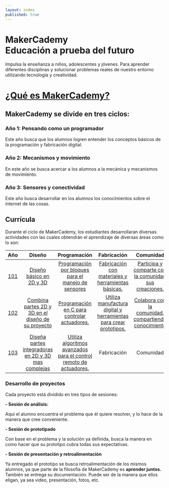 ```yaml
---
layout: index
published: true
---
```


# MakerCademy <br/> Educación a prueba del futuro

Impulsa la enseñanza a niños, adolescentes y jóvenes. Para aprender diferentes disciplinas y solucionar problemas reales de nuestro entorno utilizando tecnología y creatividad.


# [¿Qué es MakerCademy?](https://makermex.github.io/Makercademy/modules/intro/makercademy/)

## MakerCademy se divide en tres ciclos:

### Año 1: Pensando como un programador

Este año busca que los alumnos logren entender los conceptos básicos de la programación y fabricación digital.

### Año 2: Mecanismos y movimiento
En este año se busca acercar a los alumnos a la mecánica y mecanismos de movimiento.

### Año 3: Sensores y conectividad
Este año busca desarrollar en los alumnos los conocimientos sobre el internet de las cosas.

## Currícula
Durante el ciclo de MakerCademy, los estudiantes desarrollaran diversas actividades con las cuales obtendrán el aprendizaje de diversas áreas como lo son:


| Año | Diseño | Programación | Fabricación | Comunidad |
| :---: | :---: | :---: | :---: | :---: |
| [101](http://learn.makercademy.com/modules/basico/101/) | [Diseño básico en 2D y 3D](http://learn.makercademy.com/modules/referencias/cortadoralaser/) | [Programación por bloques para el manejo de sensores](http://learn.makercademy.com/modules/referencias/Makecode/) | [Fabricación  con materiales y herramientas básicas.](http://learn.makercademy.com/modules/referencias/Carton/) | [Participa y comparte con la comunidad sus creaciones.](http://makermex.com/forum/makercademy-124) |
| [102](http://learn.makercademy.com/modules/mecanismos/Alimentador/) | [Combina partes 2D y 3D en el diseño de su proyecto](http://learn.makercademy.com/modules/referencias/cnc/) | [Programación en C para controlar actuadores.](http://learn.makercademy.com/modules/referencias/Arduino/) | [Utiliza manufactura digital y herramientas para crear prototipos.](http://learn.makercademy.com/modules/referencias/Impresion3D/) | [Colabora con la comunidad, compartiendo conocimiento](http://makermex.com/forum/makercademy-124) |
| [103](http://learn.makercademy.com/modules/iot/resources/) | [Diseña partes integradoras en 2D y 3D mas complejas](http://learn.makercademy.com/modules/referencias/modelado3d/) | [Utiliza algoritmos avanzados para el control remoto de actuadores.](http://learn.makercademy.com/modules/referencias/Python/) | Fabricación | Comunidad |





### Desarrollo de proyectos

Cada proyecto está dividido en tres tipos de sesiones:

**- Sesión de análisis:**

Aquí el alumno encuentra el problema que él quiere resolver, y lo hace de la manera que cree conveniente.

**- Sesión de prototipado**

Con base en el problema y la solución ya definida, busca la manera en como hacer que su prototipo cubra todas sus expectativas.

**- Sesión de presentación y retroalimentación**

Ya entregado el prototipo se busca retroalimentación de los mismos alumnos, ya que parte de la filosofía de MakerCademy es **aprender juntos.** También se entrega su documentación. Puede ser de la manera que ellos eligan, ya sea video, presentación, fotos, etc.
